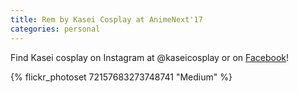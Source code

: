 ```yaml
---
title: Rem by Kasei Cosplay at AnimeNext'17
categories: personal
---
```


Find Kasei cosplay on Instagram at @kaseicosplay or on [Facebook](https://www.facebook.com/KaseiCosplay/)! 

{% flickr_photoset 72157683273748741 "Medium" %}